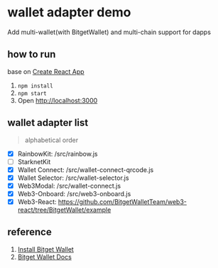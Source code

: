 # wallet adapter demo
Add multi-wallet(with BitgetWallet) and multi-chain support for dapps

## how to run 
base on [Create React App](https://github.com/facebook/create-react-app)

1. `npm install`
2. `npm start`
3. Open [http://localhost:3000](http://localhost:3000) 


## wallet adapter list
> alphabetical order

- [x] RainbowKit: /src/rainbow.js
- [ ] StarknetKit
- [x] Wallet Connect: /src/wallet-connect-qrcode.js
- [x] Wallet Selector: /src/wallet-selector.js
- [x] Web3Modal: /src/wallet-connect.js
- [x] Web3-Onboard: /src/web3-onboard.js
- [x] Web3-React: https://github.com/BitgetWalletTeam/web3-react/tree/BitgetWallet/example

## reference
1. [Install Bitget Wallet](https://web3.bitget.com/en/wallet-download)
2. [Bitget Wallet Docs](https://web3.bitget.com/en/docs/provider-api/evm.html)
